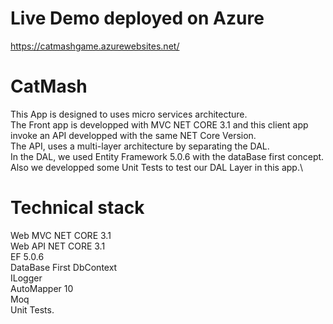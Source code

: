 # Live Demo deployed on Azure
https://catmashgame.azurewebsites.net/ 


# CatMash

This App is designed to uses micro services architecture.\
The Front app is developped with MVC NET CORE 3.1 and this client app invoke an API developped with the same NET Core Version.\
The API, uses a multi-layer architecture by separating the DAL.\
In the DAL, we used Entity Framework 5.0.6 with the dataBase first concept.\
Also we developped some Unit Tests to test our DAL Layer in this app.\


# Technical stack
Web MVC NET CORE 3.1 \
Web API NET CORE 3.1\
EF 5.0.6\
DataBase First DbContext\
ILogger\
AutoMapper 10\
Moq\
Unit Tests.






